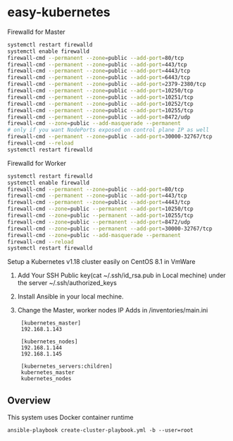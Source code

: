 
# easy-kubernetes

Firewalld for Master 
```bash
systemctl restart firewalld
systemctl enable firewalld
firewall-cmd --permanent --zone=public --add-port=80/tcp
firewall-cmd --permanent --zone=public --add-port=443/tcp
firewall-cmd --permanent --zone=public --add-port=4443/tcp
firewall-cmd --permanent --zone=public --add-port=6443/tcp
firewall-cmd --permanent --zone=public --add-port=2379-2380/tcp
firewall-cmd --permanent --zone=public --add-port=10250/tcp
firewall-cmd --permanent --zone=public --add-port=10251/tcp
firewall-cmd --permanent --zone=public --add-port=10252/tcp
firewall-cmd --permanent --zone=public --add-port=10255/tcp
firewall-cmd --permanent --zone=public --add-port=8472/udp
firewall-cmd --zone=public --add-masquerade --permanent
# only if you want NodePorts exposed on control plane IP as well
firewall-cmd --permanent --zone=public --add-port=30000-32767/tcp
firewall-cmd --reload
systemctl restart firewalld
```

Firewalld for Worker
```bash
systemctl restart firewalld
systemctl enable firewalld
firewall-cmd --permanent --zone=public --add-port=80/tcp
firewall-cmd --permanent --zone=public --add-port=443/tcp
firewall-cmd --permanent --zone=public --add-port=4443/tcp
firewall-cmd --zone=public --permanent --add-port=10250/tcp
firewall-cmd --zone=public --permanent --add-port=10255/tcp
firewall-cmd --zone=public --permanent --add-port=8472/udp
firewall-cmd --zone=public --permanent --add-port=30000-32767/tcp
firewall-cmd --zone=public --add-masquerade --permanent
firewall-cmd --reload
systemctl restart firewalld
```

Setup a Kubernetes v1.18 cluster easily on CentOS 8.1 in VmWare

1. Add Your SSH Public key(cat ~/.ssh/id_rsa.pub in Local mechine) under the server ~/.ssh/authorized_keys

2. Install Ansible in your local mechine.

3. Change the Master, worker nodes IP Adds in /inventories/main.ini

		[kubernetes_master]
		192.168.1.143

		[kubernetes_nodes]
		192.168.1.144
		192.168.1.145

		[kubernetes_servers:children]
		kubernetes_master
		kubernetes_nodes



## Overview

This system uses Docker container runtime


`ansible-playbook create-cluster-playbook.yml -b --user=root`
